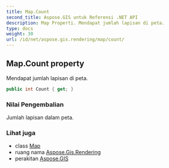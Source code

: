 ```yaml
---
title: Map.Count
second_title: Aspose.GIS untuk Referensi .NET API
description: Map Properti. Mendapat jumlah lapisan di peta.
type: docs
weight: 30
url: /id/net/aspose.gis.rendering/map/count/
---
```

## Map.Count property

Mendapat jumlah lapisan di peta.

```csharp
public int Count { get; }
```

### Nilai Pengembalian

Jumlah lapisan dalam peta.

### Lihat juga

* class [Map](../)
* ruang nama [Aspose.Gis.Rendering](../../map/)
* perakitan [Aspose.GIS](../../../)


